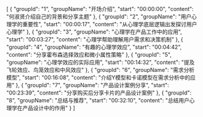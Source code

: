[
    {
        "groupId": "1",
        "groupName": "开场介绍",
        "start": "00:00:00",
        "content": "何淑贤介绍自己的背景和分享主题"
    },
    {
        "groupId": "2",
        "groupName": "用户心理学的重要性",
        "start": "00:00:17",
        "content": "从心理学底层逻辑出发探讨用户心理学"
    },
    {
        "groupId": "3",
        "groupName": "心理学在产品工作中的应用",
        "start": "00:03:27",
        "content": "心理学帮助理解用户需求和决策机制"
    },
    {
        "groupId": "4",
        "groupName": "有趣的心理学效应",
        "start": "00:04:42",
        "content": "分享霍布森选择效应和微小属性策略"
    },
    {
        "groupId": "5",
        "groupName": "心理学效应的实际应用",
        "start": "00:14:32",
        "content": "提及飞轮效应、鸟笼效应和中风效应"
    },
    {
        "groupId": "6",
        "groupName": "需求分析模型",
        "start": "00:16:08",
        "content": "介绍Y模型和卡诺模型在需求分析中的应用"
    },
    {
        "groupId": "7",
        "groupName": "产品设计案例分享",
        "start": "00:23:39",
        "content": "分享购买后分享卡片的产品设计案例"
    },
    {
        "groupId": "8",
        "groupName": "总结与推荐",
        "start": "00:32:10",
        "content": "总结用户心理学在产品设计中的作用"
    }
]
